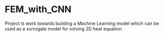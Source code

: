 # FEM_with_CNN
Project is work towards building a Machine Learning model which can be used as a surrogate model for solving 2D heat equation
